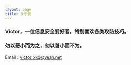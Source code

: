 ```yaml
---
layout: page
title: 关于我
---
```


### Victor，一位信息安全爱好者，特别喜欢各类攻防技巧。
### 勿以恶小而为之，勿以善小而不为。




Email：victor_xxx@yeah.net